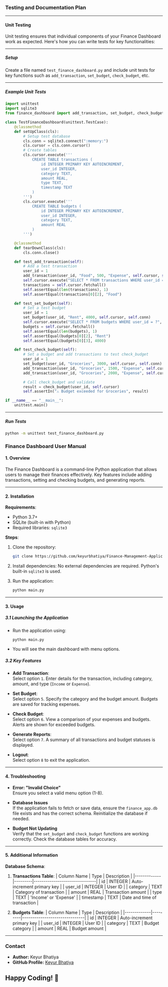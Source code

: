 ### **Testing and Documentation Plan**

---

#### **Unit Testing**

Unit testing ensures that individual components of your Finance Dashboard work as expected. Here's how you can write tests for key functionalities:

---



##### **Setup**
Create a file named `test_finance_dashboard.py` and include unit tests for key functions such as `add_transaction`, `set_budget`, `check_budget`, etc.

---

##### **Example Unit Tests**

```python
import unittest
import sqlite3
from finance_dashboard import add_transaction, set_budget, check_budget

class TestFinanceDashboard(unittest.TestCase):
    @classmethod
    def setUpClass(cls):
        # Setup test database
        cls.conn = sqlite3.connect(":memory:")
        cls.cursor = cls.conn.cursor()
        # Create tables
        cls.cursor.execute('''
            CREATE TABLE transactions (
                id INTEGER PRIMARY KEY AUTOINCREMENT,
                user_id INTEGER,
                category TEXT,
                amount REAL,
                type TEXT,
                timestamp TEXT
            )
        ''')
        cls.cursor.execute('''
            CREATE TABLE budgets (
                id INTEGER PRIMARY KEY AUTOINCREMENT,
                user_id INTEGER,
                category TEXT,
                amount REAL
            )
        ''')

    @classmethod
    def tearDownClass(cls):
        cls.conn.close()

    def test_add_transaction(self):
        # Add a test transaction
        user_id = 1
        add_transaction(user_id, "Food", 500, "Expense", self.cursor, self.conn)
        self.cursor.execute("SELECT * FROM transactions WHERE user_id = ?", (user_id,))
        transactions = self.cursor.fetchall()
        self.assertEqual(len(transactions), 1)
        self.assertEqual(transactions[0][2], "Food")

    def test_set_budget(self):
        # Set a test budget
        user_id = 1
        set_budget(user_id, "Rent", 4000, self.cursor, self.conn)
        self.cursor.execute("SELECT * FROM budgets WHERE user_id = ?", (user_id,))
        budgets = self.cursor.fetchall()
        self.assertEqual(len(budgets), 1)
        self.assertEqual(budgets[0][2], "Rent")
        self.assertEqual(budgets[0][3], 4000)

    def test_check_budget(self):
        # Set a budget and add transactions to test check_budget
        user_id = 1
        set_budget(user_id, "Groceries", 3000, self.cursor, self.conn)
        add_transaction(user_id, "Groceries", 1500, "Expense", self.cursor, self.conn)
        add_transaction(user_id, "Groceries", 2000, "Expense", self.cursor, self.conn)

        # Call check_budget and validate
        result = check_budget(user_id, self.cursor)
        self.assertIn("⚠️ Budget exceeded for Groceries", result)

if __name__ == "__main__":
    unittest.main()
```

---

##### **Run Tests**

```bash
python -m unittest test_finance_dashboard.py
```



### **Finance Dashboard User Manual**

#### **1. Overview**  
The Finance Dashboard is a command-line Python application that allows users to manage their finances effectively. Key features include adding transactions, setting and checking budgets, and generating reports.

---

#### **2. Installation**

**Requirements**:
- Python 3.7+
- SQLite (built-in with Python)
- Required libraries: `sqlite3`

**Steps**:
1. Clone the repository:
   ```bash
   git clone https://github.com/keyurbhatiya/Finance-Management-Application-command-line.git
   
   ```
2. Install dependencies:
   No external dependencies are required. Python's built-in `sqlite3` is used.

3. Run the application:
   ```bash
   python main.py
   ```

---

#### **3. Usage**

##### **3.1 Launching the Application**
- Run the application using:
  ```bash
  python main.py
  ```
- You will see the main dashboard with menu options.

##### **3.2 Key Features**

- **Add Transaction**:  
  Select option `1`. Enter details for the transaction, including category, amount, and type (`Income` or `Expense`).

- **Set Budget**:  
  Select option `5`. Specify the category and the budget amount. Budgets are saved for tracking expenses.

- **Check Budget**:  
  Select option `6`. View a comparison of your expenses and budgets. Alerts are shown for exceeded budgets.

- **Generate Reports**:  
  Select option `7`. A summary of all transactions and budget statuses is displayed.

- **Logout**:  
  Select option `8` to exit the application.

---

#### **4. Troubleshooting**

- **Error: "Invalid Choice"**  
  Ensure you select a valid menu option (1-8).

- **Database Issues**  
  If the application fails to fetch or save data, ensure the `finance_app.db` file exists and has the correct schema. Reinitialize the database if needed.

- **Budget Not Updating**  
  Verify that the `set_budget` and `check_budget` functions are working correctly. Check the database tables for accuracy.

---

#### **5. Additional Information**

**Database Schema**:

1. **Transactions Table**:
   | Column Name | Type    | Description                   |
   |-------------|---------|-------------------------------|
   | id          | INTEGER | Auto-increment primary key    |
   | user_id     | INTEGER | User ID                      |
   | category    | TEXT    | Category of transaction       |
   | amount      | REAL    | Transaction amount            |
   | type        | TEXT    | 'Income' or 'Expense'         |
   | timestamp   | TEXT    | Date and time of transaction  |

2. **Budgets Table**:
   | Column Name | Type    | Description                   |
   |-------------|---------|-------------------------------|
   | id          | INTEGER | Auto-increment primary key    |
   | user_id     | INTEGER | User ID                      |
   | category    | TEXT    | Budget category               |
   | amount      | REAL    | Budget amount                 |

---
### **Contact**
- **Author:** Keyur Bhatiya
- **GitHub Profile:** [Keyur Bhatiya](https://github.com/keyurbhatiya)

Happy Coding! 🚀
---
